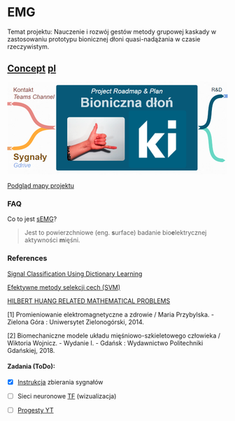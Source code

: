 # EMG
Temat projektu: Nauczenie i rozwój gestów metody grupowej kaskady w zastosowaniu prototypu bionicznej dłoni quasi-nadążania w czasie rzeczywistym.

## [Concept](https://stijournal.pl/resources/html/article/details?id=204954&language=en)  [pl](https://stijournal.pl/resources/html/article/details?id=204954&language=pl) 
[
    ![Mapa Myśli](docs/diagram.png)
](https://coggle.it/diagram/X3_3tBiU9E_wpker/t/bioniczna-dłoń-image-ki)

[Podgląd mapy projektu](https://coggle.it/diagram/X3_3tBiU9E_wpker/t/bioniczna-d%C5%82o%C5%84-image-ki/6e02177ca5137de29b0a257721d5d5c0df390b9d885b2d90c6b684851fdd79f3)

### FAQ
Co to jest [sEMG](https://pl.wikipedia.org/wiki/Elektromiografia)?

> Jest to powierzchniowe (eng. **s**urface) badanie bio**e**lektrycznej aktywności **m**ięśni.  

### References
[Signal Classification Using Dictionary Learning](https://www.mdpi.com/1424-8220/19/10/2370)

[Efektywne metody selekcji cech (SVM)](https://www.ippt.pan.pl/_download/doktoraty/2013chmielnicki_w_doktorat.pdf)

[ HILBERT HUANG RELATED MATHEMATICAL PROBLEMS](docs/HHT.pdf)

[1] Promieniowanie elektromagnetyczne a zdrowie / Maria Przybylska. - Zielona Góra : Uniwersytet Zielonogórski, 2014.

[2] Biomechaniczne modele układu mięśniowo-szkieletowego człowieka / Wiktoria Wojnicz. - Wydanie I. - Gdańsk : Wydawnictwo Politechniki Gdańskiej, 2018.


#### Zadania (ToDo):
- [x] [Instrukcja](https://github.com/informacja/EMG/tree/master/matlab/instrukcja#readme) zbierania sygnałów
- [ ] Sieci neuronowe [TF](http://playground.tensorflow.org/#activation=tanh&batchSize=10&dataset=circle&regDataset=reg-plane&learningRate=0.03&regularizationRate=0&noise=0&networkShape=4,6&seed=0.26866&showTestData=false&discretize=false&percTrainData=50&x=true&y=true&xTimesY=false&xSquared=true&ySquared=false&cosX=false&sinX=false&cosY=false&sinY=false&collectStats=false&problem=classification&initZero=false&hideText=false) (wizualizacja)
- [ ] [Progesty YT](https://www.youtube.com/watch?v=6bW5ptZm0g4)

